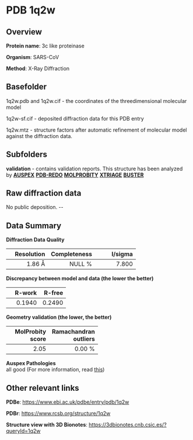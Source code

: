 # PDB 1q2w

## Overview

**Protein name**: 3c like proteinase

**Organism**: SARS-CoV

**Method**: X-Ray Diffraction

## Basefolder

1q2w.pdb and 1q2w.cif - the coordinates of the threedimensional molecular model

1q2w-sf.cif - deposited diffraction data for this PDB entry

1q2w.mtz - structure factors after automatic refinement of molecular model against the diffraction data.

## Subfolders





**validation** - contains validation reports. This structure has been analyzed by [**AUSPEX**](https://github.com/thorn-lab/coronavirus_structural_task_force/tree/master/pdb/3c_like_proteinase/SARS-CoV/1q2w/validation/auspex) [**PDB-REDO**](https://github.com/thorn-lab/coronavirus_structural_task_force/tree/master/pdb/3c_like_proteinase/SARS-CoV/1q2w/validation/pdb-redo) [**MOLPROBITY**](https://github.com/thorn-lab/coronavirus_structural_task_force/tree/master/pdb/3c_like_proteinase/SARS-CoV/1q2w/validation/molprobity) [**XTRIAGE**](https://github.com/thorn-lab/coronavirus_structural_task_force/blob/master/pdb/3c_like_proteinase/SARS-CoV/1q2w/validation/Xtriage_output.log) [**BUSTER**](https://www.globalphasing.com/buster/wiki/index.cgi?Covid19Pdb1Q2W)

## Raw diffraction data

No public deposition. --<br> 

## Data Summary
**Diffraction Data Quality**

|   | Resolution | Completeness| I/sigma |
|---|-------------:|----------------:|--------------:|
|   |1.86 Å|NULL  %|<img width=50/>7.800|

**Discrepancy between model and data (the lower the better)**

|   | **R-work**| **R-free**   
|---|-------------:|----------------:|           
||  0.1940|  0.2490|

**Geometry validation (the lower, the better)**

|   |**MolProbity<br>score**| **Ramachandran<br>outliers** 
|---|-------------:|----------------:|
||  2.05|  0.00 %|

**Auspex Pathologies**<br> all good (For more information, read [this](https://github.com/thorn-lab/coronavirus_structural_task_force/blob/master/pdb/3c_like_proteinase/SARS-CoV/1q2w/validation/auspex/1q2w_auspex_comments.txt))

 



## Other relevant links 
**PDBe**:  https://www.ebi.ac.uk/pdbe/entry/pdb/1q2w
 
**PDBr**: https://www.rcsb.org/structure/1q2w 

**Structure view with 3D Bionotes**: https://3dbionotes.cnb.csic.es/?queryId=1q2w

